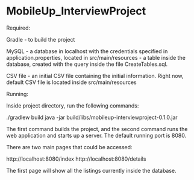 # MobileUp_InterviewProject

Required:

  Gradle  	- to build the project
  
  MySQL   	- a database in localhost with the credentials specified in application.properties, located in src/main/resources
          	- a table inside the database, created with the query inside the file CreateTables.sql.
  
  CSV file 	- an initial CSV file containing the initial information. Right now, default CSV file is located inside src/main/resources 

Running:

  Inside project directory, run the following commands:
  
  ./gradlew build
  java -jar build/libs/mobileup-interviewproject-0.1.0.jar

  The first command builds the project, and the second command runs the web application and starts up a server.
  The default running port is 8080.

  There are two main pages that could be accessed:
  
  http://localhost:8080/index
  http://localhost:8080/details
  
  The first page will show all the listings currently inside the database.
